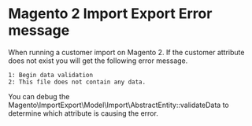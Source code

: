 # Magento 2 Import Export Error message

When running a customer import on Magento 2. If the customer attribute does not exist you will get the following error message.

```
1: Begin data validation
2: This file does not contain any data.
```

You can debug the Magento\ImportExport\Model\Import\AbstractEntity::validateData to determine which attribute is causing the error. 

